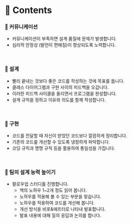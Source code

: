 # **📌 Contents**

### **📌 커뮤니케이션**

- 커뮤니케이션이 부족하면 설계 품질에 문제가 발생합니다.
- 심리적 안정성 (발언이 편해짐)이 향상되도록 노력합니다.
<br/>

### **📌 설계**

- 빨리 끝내는 것보다 좋은 코드를 작성하는 것에 목표를 둡니다.
- 클래스 다이어그램과 구현 사이의 피드백을 오갑니다.
- 이러한 피드백 사이클을 돌리면서 프로그램을 완성합니다.
- 설계 규칙을 정하고 이유와 의도를 함께 작성합니다.
<br/>

### **📌 구현**

- 코드를 전달할 때 자신이 받았던 코드보다 깔끔하게 정리합니다.
- 기존의 코드를 개선할 수 있도록 냉정하게 파악합니다.
- 코딩 규칙과 명명 규칙 등을 활용하여 통일성을 가집니다.
<br/>

### **📌 팀의 설계 능력 높이기**

- 팔로우업 스터디를 진행합니다.
    - 책의 노하우 1~2개 정도 읽어 봅니다.
    - 노하우를 적용해 볼 수 있는 부분을 찾습니다.
    - 노하우를 적용하여 코드를 개선해 봅니다.
    - 개선 방식을 비포&애프터로 나타내 발표합니다.
    - 발표 내용에 대해 질의 응답과 논의를 합니다.
